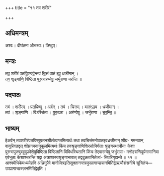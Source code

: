 +++
title = "११ तव शरीरं"

+++
## अधिमन्त्रम्
अश्वः। दीर्घतमा औचथ्यः। त्रिष्टुप्।

## मन्त्रः
तव॒ शरी॑रं पतयि॒ष्ण्व॑र्व॒न्तव॑ चि॒त्तं वात॑ इव॒ ध्रजी॑मान् ।  
तव॒ शृङ्गा॑णि॒ विष्ठि॑ता पुरु॒त्रार॑ण्येषु॒ जर्भु॑राणा चरन्ति ॥

## पदपाठः
तव॑ । शरी॑रम् । प॒त॒यि॒ष्णु । अ॒र्व॒न् । तव॑ । चि॒त्तम् । वातः॑ऽइव । ध्रजी॑मान् ।  
तव॑ । शृङ्गा॑णि । विऽस्थि॑ता । पु॒रु॒ऽत्रा । अर॑ण्येषु । जर्भु॑राणा । च॒र॒न्ति॒ ॥

## भाष्यम्
हेअर्वन् तवशरीरंपतयिष्णुपतनशीलंव्याप्तमित्यर्थः तथा तवचित्तंमनोवातइवध्रजीमान् शीघ्र- गमनवान् वायुरिवतद्वत् शीघ्रगमनानुकूलमित्यर्थः किंच तवश्रृङ्गाणिशिरसोनिर्गताः श्रृङ्गस्थानीयाः केशाः पुरुत्रापुरुषुबहुषुप्रदेशेषुविष्ठिता विष्ठितानि विविधंस्थितानि किंच तेएवारण्येषु जर्भुराणा- मनोहराणिपूर्यमाणानिवा एवंभूताः केशाश्चरन्ति यद्वा अत्राश्वस्यश्रृङ्गाभावात् तद्वदुन्नतानितेजां- सिपरिगृह्यन्ते ॥ ११ ॥ आश्वमेधिकेमध्यमेहनि अध्रिगुप्रैषे मानोमित्रइतिसूक्तानन्तरमुपप्रागाच्छसनमितिद्वेऋचौशंसनीये सूत्रितंच—उपप्रागाच्छस्ज़नमितिद्वेइति ।